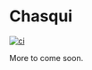# Chasqui

[![ci](https://github.com/doxavore/chasqui/workflows/ci/badge.svg)](https://github.com/doxavore/chasqui/actions?query=workflow%3Aci+)

More to come soon.
